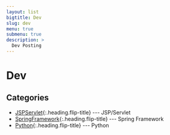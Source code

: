 ```yaml
---
layout: list
bigtitle: Dev
slug: dev
menu: true
submenu: true
description: >
  Dev Posting
---
```


# Dev

## Categories

- [JSPServlet]{:.heading.flip-title} --- JSP/Servlet
- [SpringFramework]{:.heading.flip-title} --- Spring Framework
- [Python]{:.heading.flip-title} --- Python

[JSPServlet]: /jspservlet/
[SpringFramework]: /springframework/
[Python]: /python/
